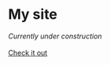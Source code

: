 <h1>My site</h1>
<i>Currently under construction</i><br><br>
<a href="https://msn-05.github.io">Check it out</a>